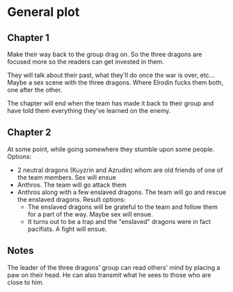 # General plot

## Chapter 1

Make their way back to the group drag on. So the three dragons are focused more so the readers can get invested in them.

They will talk about their past, what they'll do once the war is over, etc...
Maybe a sex scene with the three dragons. Where Elrodin fucks them both, one after the other.

The chapter will end when the team has made it back to their group and have told them everything they've learned on the enemy.

## Chapter 2

At some point, while going somewhere they stumble upon some people.
Options:
  - 2 neutral dragons (Kuyzrin and Azrudin) whom are old friends of one of the team members. Sex will ensue
  - Anthros. The team will go attack them
  - Anthros along with a few enslaved dragons. The team will go and rescue the enslaved dragons. Result options:
    - The enslaved dragons will be grateful to the team and follow them for a part of the way. Maybe sex will ensue.
    - It turns out to be a trap and the "enslaved" dragons were in fact pacifists. A fight will ensue.

## Notes

The leader of the three dragons' group can read others' mind by placing a paw on their head. He can also transmit what he sees to those who are close to him.
